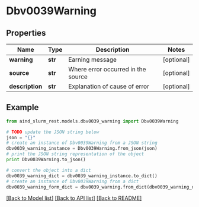 # Dbv0039Warning


## Properties

Name | Type | Description | Notes
------------ | ------------- | ------------- | -------------
**warning** | **str** | Earning message | [optional] 
**source** | **str** | Where error occurred in the source | [optional] 
**description** | **str** | Explanation of cause of error | [optional] 

## Example

```python
from aind_slurm_rest.models.dbv0039_warning import Dbv0039Warning

# TODO update the JSON string below
json = "{}"
# create an instance of Dbv0039Warning from a JSON string
dbv0039_warning_instance = Dbv0039Warning.from_json(json)
# print the JSON string representation of the object
print Dbv0039Warning.to_json()

# convert the object into a dict
dbv0039_warning_dict = dbv0039_warning_instance.to_dict()
# create an instance of Dbv0039Warning from a dict
dbv0039_warning_form_dict = dbv0039_warning.from_dict(dbv0039_warning_dict)
```
[[Back to Model list]](../README.md#documentation-for-models) [[Back to API list]](../README.md#documentation-for-api-endpoints) [[Back to README]](../README.md)


